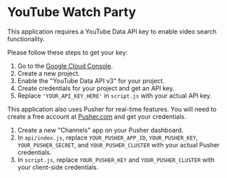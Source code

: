 # YouTube Watch Party

This application requires a YouTube Data API key to enable video search functionality. 

Please follow these steps to get your key:
1. Go to the [Google Cloud Console](https://console.cloud.google.com/).
2. Create a new project.
3. Enable the "YouTube Data API v3" for your project.
4. Create credentials for your project and get an API key.
5. Replace `'YOUR_API_KEY_HERE'` in `script.js` with your actual API key.

This application also uses Pusher for real-time features. You will need to create a free account at [Pusher.com](https://pusher.com/) and get your credentials.

1. Create a new "Channels" app on your Pusher dashboard.
2. In `api/index.js`, replace `YOUR_PUSHER_APP_ID`, `YOUR_PUSHER_KEY`, `YOUR_PUSHER_SECRET`, and `YOUR_PUSHER_CLUSTER` with your actual Pusher credentials.
3. In `script.js`, replace `YOUR_PUSHER_KEY` and `YOUR_PUSHER_CLUSTER` with your client-side credentials.
